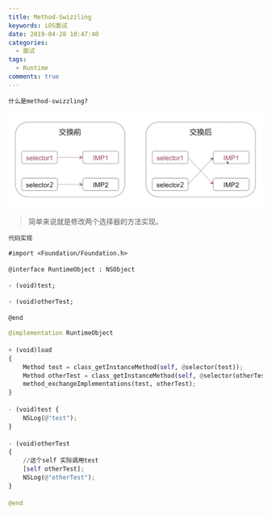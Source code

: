 ```yaml
---
title: Method-Swizzling
keywords: iOS面试
date: 2019-04-28 10:47:40
categories: 
  - 面试
tags:
  - Runtime
comments: true
---
```


`什么是method-swizzling?`

![4-5-1](https://raw.githubusercontent.com/HaviLee/Blog-Images/master/Tech/5-3-1.png)

> 简单来说就是修改两个选择器的方法实现。

`代码实现`

```
#import <Foundation/Foundation.h>

@interface RuntimeObject : NSObject

- (void)test;

- (void)otherTest;

@end
```



```python
@implementation RuntimeObject

+ (void)load
{
    Method test = class_getInstanceMethod(self, @selector(test));
    Method otherTest = class_getInstanceMethod(self, @selector(otherTest));
    method_exchangeImplementations(test, otherTest);
}

- (void)test {
    NSLog(@"test");
}

- (void)otherTest
{
    //这个self 实际调用test
    [self otherTest];
    NSLog(@"otherTest");
}

@end
```

